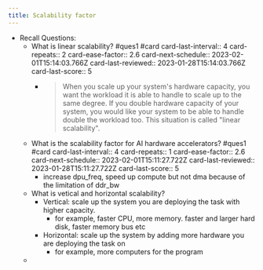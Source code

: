 ```yaml
---
title: Scalability factor
---
```

- Recall Questions:
	- What is linear scalability?  #ques1 #card
	  card-last-interval:: 4
	  card-repeats:: 2
	  card-ease-factor:: 2.6
	  card-next-schedule:: 2023-02-01T15:14:03.766Z
	  card-last-reviewed:: 2023-01-28T15:14:03.766Z
	  card-last-score:: 5
		- > When you scale up your system's hardware capacity, you want the workload it is able to handle to scale up to the same degree. If you double hardware capacity of your system, you would like your system to be able to handle double the workload too. This situation is called "linear scalability".
	- What is the scalability factor for AI hardware accelerators?  #ques1 #card
	  card-last-interval:: 4
	  card-repeats:: 1
	  card-ease-factor:: 2.6
	  card-next-schedule:: 2023-02-01T15:11:27.722Z
	  card-last-reviewed:: 2023-01-28T15:11:27.722Z
	  card-last-score:: 5
		- increase dpu_freq, speed up compute but not dma because of the limitation of ddr_bw
	- What is vetical and horizontal scalability?
		- Vertical: scale up the system you are deploying the task with higher capacity.
			- for example, faster CPU, more memory. faster and larger hard disk, faster memory bus etc
		- Horizontal: scale up the system by adding more hardware you are deploying the task on
			- for example, more computers for the program
	-